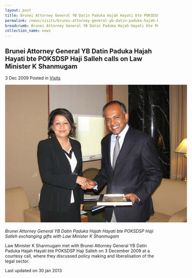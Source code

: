 ```yaml
---
layout: post
title: Brunei Attorney General YB Datin Paduka Hajah Hayati bte POKSDSP Haji Salleh calls on Law Minister K Shanmugam
permalink: /news/visits/brunei-attorney-general-yb-datin-paduka-hajah-hayati-bte-poksdsp-haji-salleh-calls-on-law-minister/
breadcrumb: Brunei Attorney General YB Datin Paduka Hajah Hayati bte POKSDSP Haji Salleh calls on Law Minister K Shanmugam
collection_name: news
---
```


<style>
.image {width: 600px;}
.image img {max-width: 100%;}
</style>

Brunei Attorney General YB Datin Paduka Hajah Hayati bte POKSDSP Haji Salleh calls on Law Minister K Shanmugam
---

3 Dec 2009 Posted in [Visits](/news/visits/)

<div class="image"><img src="/images/brunei-ag-3-12-09.jpg/"></div><br>
<i>Brunei Attorney General YB Datin Paduka Hajah Hayati bte POKSDSP Haji Salleh exchanging gifts with Law Minister K Shanmugam</i>

Law Minister K Shanmugam met with Brunei Attorney General YB Datin Paduka Hajah Hayati bte POKSDSP Haji Salleh on 3 December 2009 at a courtesy call, where they discussed policy making and liberalisation of the legal sector.

<p class="right-side-updated">Last updated on 30 jan 2013</p>
